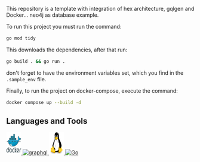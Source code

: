 This repository is a template with integration of hex architecture, gqlgen and Docker... neo4j as database example.

To run this project you must run the command:

```bash
go mod tidy
```

This downloads the dependencies, after that run:

```bash
go build . && go run .
```

don't forget to have the environment variables set, which you find in the `.sample_env` file.

Finally, to run the project on docker-compose, execute the command:

```bash
docker compose up --build -d
```

## Languages and Tools

<p align="left"> <a href="https://www.docker.com/" target="_blank" rel="noreferrer"> <img src="https://raw.githubusercontent.com/devicons/devicon/master/icons/docker/docker-original-wordmark.svg" alt="docker" width="40" height="60"/> </a> <a href="https://graphql.org" target="_blank" rel="noreferrer"> <img src="https://www.vectorlogo.zone/logos/graphql/graphql-icon.svg" alt="graphql" width="40" height="60"/> </a> <a href="https://www.linux.org/" target="_blank" rel="noreferrer"> <img src="https://raw.githubusercontent.com/devicons/devicon/master/icons/linux/linux-original.svg" alt="linux" width="40" height="60"/> </a> <a href="https://go.dev/doc/" target="_blank" rel="noreferrer"><img src="https://www.vectorlogo.zone/logos/golang/golang-icon.svg" width="40" height="60" alt="Go"></a> </p>